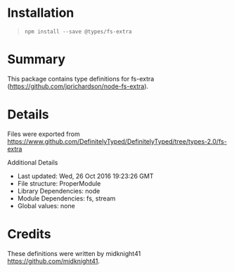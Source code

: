 # Installation
> `npm install --save @types/fs-extra`

# Summary
This package contains type definitions for fs-extra (https://github.com/jprichardson/node-fs-extra).

# Details
Files were exported from https://www.github.com/DefinitelyTyped/DefinitelyTyped/tree/types-2.0/fs-extra

Additional Details
 * Last updated: Wed, 26 Oct 2016 19:23:26 GMT
 * File structure: ProperModule
 * Library Dependencies: node
 * Module Dependencies: fs, stream
 * Global values: none

# Credits
These definitions were written by midknight41 <https://github.com/midknight41>.
